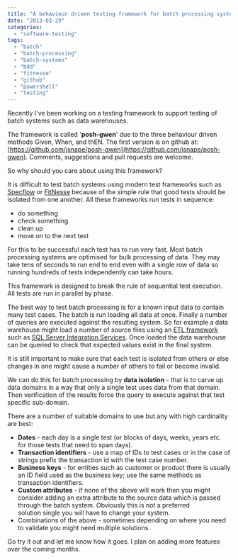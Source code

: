```yaml
---
title: "A behaviour driven testing framework for batch processing systems"
date: "2013-03-29"
categories: 
  - "software-testing"
tags: 
  - "batch"
  - "batch-processing"
  - "batch-systems"
  - "bdd"
  - "fitnesse"
  - "github"
  - "powershell"
  - "testing"
---
```


Recently I've been working on a testing framework to support testing of batch systems such as data warehouses.

The framework is called '**posh-gwen**' due to the three behaviour driven methods Given, When, and thEN. The first version is on github at: [https://github.com/jsnape/posh-gwen](https://github.com/jsnape/posh-gwen). Comments, suggestions and pull requests are welcome.

So why should you care about using this framework?

It is difficult to test batch systems using modern test frameworks such as [Specflow](http://www.specflow.org/) or [FitNesse](http://www.fitnesse.org/) because of the simple rule that good tests should be isolated from one another. All these frameworks run tests in sequence:

- do something
- check something
- clean up
- move on to the next test

For this to be successful each test has to run very fast. Most batch processing systems are optimised for bulk processing of data. They may take tens of seconds to run end to end even with a single row of data so running hundreds of tests independently can take hours.

This framework is designed to break the rule of sequential test execution. All tests are run in parallel by phase.

The best way to test batch processing is for a known input data to contain many test cases. The batch is run loading all data at once. Finally a number of queries are executed against the resulting system. So for example a data warehouse might load a number of source files using an [ETL framework](http://en.wikipedia.org/wiki/Extract,_transform,_load) such as [SQL Server Integration Services](http://msdn.microsoft.com/en-us/library/ms141026.aspx). Once loaded the data warehouse can be queried to check that expected values exist in the final system.

It is still important to make sure that each test is isolated from others or else changes in one might cause a number of others to fail or become invalid.

We can do this for batch processing by **data isolation** - that is to carve up data domains in a way that only a single test uses data from that domain. Then verification of the results force the query to execute against that test specific sub-domain.

There are a number of suitable domains to use but any with high cardinality are best:

- **Dates** - each day is a single test (or blocks of days, weeks, years etc. for those tests that need to span days).
- **Transaction identifiers** - use a map of IDs to test cases or in the case of strings prefix the transaction id with the test case number.
- **Business keys** - for entities such as customer or product there is usually an ID field used as the business key; use the same methods as transaction identifiers.
- **Custom attributes** - if none of the above will work then you might consider adding an extra attribute to the source data which is passed through the batch system. Obviously this is not a preferred solution single you will have to change your system.
- Combinations of the above - sometimes depending on where you need to validate you might need multiple solutions.

Go try it out and let me know how it goes. I plan on adding more features over the coming months.
